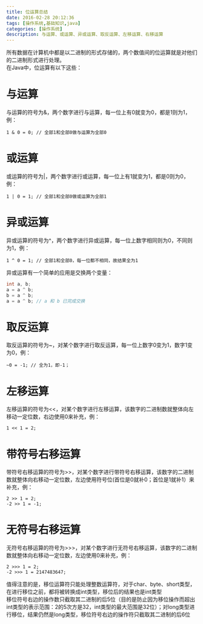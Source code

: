 ```yaml
---
title: 位运算总结
date: 2016-02-28 20:12:36
tags: [操作系统,基础知识,java]
categories: [操作系统]
description: 与运算、或运算、异或运算、取反运算、左移运算、右移运算
---
```

所有数据在计算机中都是以二进制的形式存储的，两个数值间的位运算就是对他们的二进制形式进行处理。  
在Java中，位运算有以下这些：  

# 与运算
与运算的符号为&，两个数字进行与运算，每一位上有0就变为0，都是1则为1，例：  
```
1 & 0 = 0; // 全部1和全部0做与运算为全部0
```

# 或运算
或运算的符号为|，两个数字进行或运算，每一位上有1就变为1，都是0则为0，例：  
```
1 | 0 = 1; // 全部1和全部0做或运算为全部1
```

# 异或运算
异或运算的符号为^，两个数字进行异或运算，每一位上数字相同则为0，不同则为1，例：  
```
1 ^ 0 = 1; // 全部1和全部0，每一位都不相同，故结果全为1
```
异或运算有一个简单的应用是交换两个变量：  
```java
int a, b;
a = a ^ b;
b = a ^ b;
a = a ^ b; // a 和 b 已完成交换
```

# 取反运算
取反运算的符号为~，对某个数字进行取反运算，每一位上数字0变为1，数字1变为0，例：  
```
~0 = -1; // 全为1，即-1；
```

# 左移运算
左移运算的符号为<<，对某个数字进行左移运算，该数字的二进制数就整体向左移动一定位数，右边使用0来补充，例：  
```
1 << 1 = 2;
```

# 带符号右移运算
带符号右移运算的符号为>>，对某个数字进行带符号右移运算，该数字的二进制数就整体向右移动一定位数，左边使用符号位(首位是0就补0；首位是1就补1）来补充，例：  
```
2 >> 1 = 2;
-2 >> 1 = -1;
```

# 无符号右移运算
无符号右移运算的符号为>>>，对某个数字进行无符号右移运算，该数字的二进制数就整体向右移动一定位数，左边使用0来补充，例：
```
2 >>> 1 = 2;
-2 >>> 1 = 2147483647;
```
值得注意的是，移位运算符只能处理整数运算符，对于char、byte、short类型，在进行移位之前，都将被转换成int类型，移位后的结果也是int类型  
移位符号右边的操作数只截取其二进制的后5位（目的是防止因为移位操作而超出int类型的表示范围：2的5次方是32，int类型的最大范围是32位）；对long类型进行移位，结果仍然是long类型，移位符号右边的操作符只截取其二进制的后6位